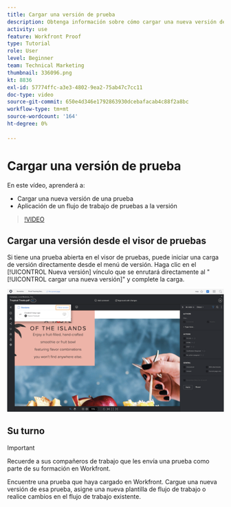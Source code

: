 ```yaml
---
title: Cargar una versión de prueba
description: Obtenga información sobre cómo cargar una nueva versión de una prueba y aplicar un flujo de trabajo de pruebas a la versión en [!DNL  Workfront].
activity: use
feature: Workfront Proof
type: Tutorial
role: User
level: Beginner
team: Technical Marketing
thumbnail: 336096.png
kt: 8836
exl-id: 57774ffc-a3e3-4802-9ea2-75ab47c7cc11
doc-type: video
source-git-commit: 650e4d346e1792863930dcebafacab4c88f2a8bc
workflow-type: tm+mt
source-wordcount: '164'
ht-degree: 0%

---
```


# Cargar una versión de prueba

En este vídeo, aprenderá a:

* Cargar una nueva versión de una prueba
* Aplicación de un flujo de trabajo de pruebas a la versión

>[!VIDEO](https://video.tv.adobe.com/v/336096/?quality=12&learn=on)

## Cargar una versión desde el visor de pruebas

Si tiene una prueba abierta en el visor de pruebas, puede iniciar una carga de versión directamente desde el menú de versión. Haga clic en el [!UICONTROL Nueva versión] vínculo que se enrutará directamente al &quot;[!UICONTROL cargar una nueva versión]&quot; y complete la carga.

![Una imagen del visor de pruebas con el menú de versión expandido en la esquina superior izquierda y el [!UICONTROL Nueva versión] vínculo resaltado.](assets/upload-version-from-viewer.png)

## Su turno

>[!IMPORTANT]
>
>Recuerde a sus compañeros de trabajo que les envía una prueba como parte de su formación en Workfront.

Encuentre una prueba que haya cargado en Workfront. Cargue una nueva versión de esa prueba, asigne una nueva plantilla de flujo de trabajo o realice cambios en el flujo de trabajo existente.

<!--
### Learn more 
* Create a new version of a proof
-->
